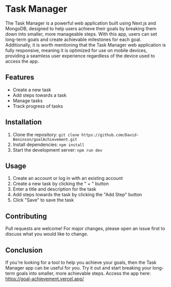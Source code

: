 # Task Manager

The Task Manager is a powerful web application built using Next.js and MongoDB, designed to help users achieve their goals by breaking them down into smaller, more manageable steps. With this app, users can set long-term goals and create achievable milestones for each goal.
Additionally, it is worth mentioning that the Task Manager web application is fully responsive, meaning it is optimized for use on mobile devices, providing a seamless user experience regardless of the device used to access the app.

## Features

- Create a new task
- Add steps towards a task
- Manage tasks
- Track progress of tasks

## Installation

1. Clone the repository: `git clone https://github.com/David-Beninson/goalAchievement.git`
2. Install dependencies: `npm install`
3. Start the development server: `npm run dev`

## Usage

1. Create an account or log in with an existing account
2. Create a new task by clicking the " + " button
3. Enter a title and description for the task
4. Add steps towards the task by clicking the "Add Step" button
5. Click "Save" to save the task

## Contributing

Pull requests are welcome! For major changes, please open an issue first to discuss what you would like to change.

## Conclusion

If you're looking for a tool to help you achieve your goals, then the Task Manager app can be useful for you. Try it out and start breaking your long-term goals into smaller, more achievable steps. Access the app here: https://goal-achievement.vercel.app/ 
